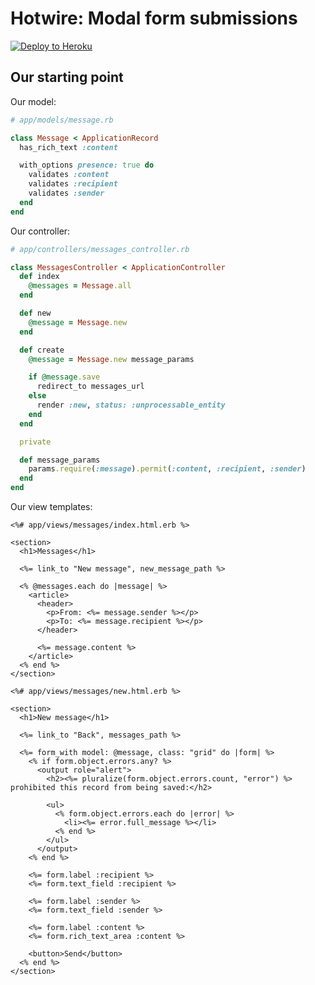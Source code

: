 # Hotwire: Modal form submissions

[![Deploy to Heroku](https://www.herokucdn.com/deploy/button.png)][heroku-deploy-app]

[heroku-deploy-app]: https://heroku.com/deploy?template=https://github.com/thoughtbot/hotwire-example-template/tree/hotwire-example-modal

## Our starting point

Our model:

```ruby
# app/models/message.rb

class Message < ApplicationRecord
  has_rich_text :content

  with_options presence: true do
    validates :content
    validates :recipient
    validates :sender
  end
end
```

Our controller:

```ruby
# app/controllers/messages_controller.rb

class MessagesController < ApplicationController
  def index
    @messages = Message.all
  end

  def new
    @message = Message.new
  end

  def create
    @message = Message.new message_params

    if @message.save
      redirect_to messages_url
    else
      render :new, status: :unprocessable_entity
    end
  end

  private

  def message_params
    params.require(:message).permit(:content, :recipient, :sender)
  end
end
```

Our view templates:

```erb
<%# app/views/messages/index.html.erb %>

<section>
  <h1>Messages</h1>

  <%= link_to "New message", new_message_path %>

  <% @messages.each do |message| %>
    <article>
      <header>
        <p>From: <%= message.sender %></p>
        <p>To: <%= message.recipient %></p>
      </header>

      <%= message.content %>
    </article>
  <% end %>
</section>
```

```erb
<%# app/views/messages/new.html.erb %>

<section>
  <h1>New message</h1>

  <%= link_to "Back", messages_path %>

  <%= form_with model: @message, class: "grid" do |form| %>
    <% if form.object.errors.any? %>
      <output role="alert">
        <h2><%= pluralize(form.object.errors.count, "error") %> prohibited this record from being saved:</h2>

        <ul>
          <% form.object.errors.each do |error| %>
            <li><%= error.full_message %></li>
          <% end %>
        </ul>
      </output>
    <% end %>

    <%= form.label :recipient %>
    <%= form.text_field :recipient %>

    <%= form.label :sender %>
    <%= form.text_field :sender %>

    <%= form.label :content %>
    <%= form.rich_text_area :content %>

    <button>Send</button>
  <% end %>
</section>
```
